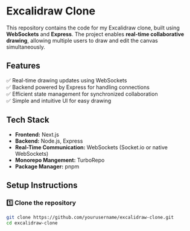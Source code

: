 # Excalidraw Clone  

This repository contains the code for my Excalidraw clone, built using **WebSockets** and **Express**. The project enables **real-time collaborative drawing**, allowing multiple users to draw and edit the canvas simultaneously.  

## Features  
✅ Real-time drawing updates using WebSockets  
✅ Backend powered by Express for handling connections  
✅ Efficient state management for synchronized collaboration  
✅ Simple and intuitive UI for easy drawing  

## Tech Stack  
- **Frontend:** Next.js
- **Backend:** Node.js, Express  
- **Real-Time Communication:** WebSockets (Socket.io or native WebSockets) 
- **Monorepo Mangement:** TurboRepo
- **Package Manager:** pnpm  

## Setup Instructions  

### 1️⃣ Clone the repository  
```bash  
git clone https://github.com/yourusername/excalidraw-clone.git  
cd excalidraw-clone  
```  
